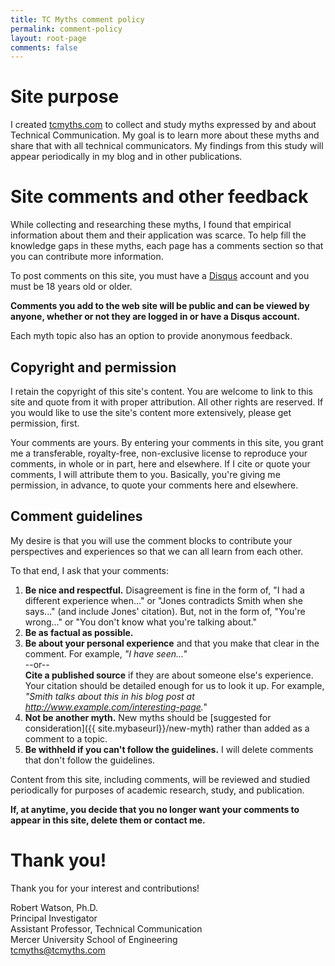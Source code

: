 ```yaml
---
title: TC Myths comment policy
permalink: comment-policy
layout: root-page
comments: false
---
```


# Site purpose

I created [tcmyths.com](http://tcmyths.com) to collect and study myths expressed by and about Technical Communication. My goal is to learn more about these myths and share that with all technical communicators. My findings from this study will appear periodically in my blog and in other publications.

# Site comments and other feedback

While collecting and researching these myths, I found that empirical information about them and their application was scarce. To help fill the knowledge gaps in these myths, each page has a comments section so that you can contribute more information.

To post comments on this site, you must have a [Disqus](https://disqus.com) account and you must be 18 years old or older.

**Comments you add to the web site will be public and can be viewed by anyone, whether or not they are logged in or have a Disqus account.**

Each myth topic also has an option to provide anonymous feedback. 

## Copyright and permission

I retain the copyright of this site's content. You are welcome to link to this site and quote from it with proper attribution. All other rights are reserved. If you would like to use the site's content more extensively, please get permission, first.

Your comments are yours. By entering your comments in this site, you grant me a transferable, royalty-free, non-exclusive license to reproduce your comments, in whole or in part, here and elsewhere. If I cite or quote your comments, I will attribute them to you. Basically, you're giving me permission, in advance, to quote your comments here and elsewhere.

## Comment guidelines

My desire is that you will use the comment blocks to contribute your perspectives and experiences so that we can all learn from each other.

To that end, I ask that your comments:

1. **Be nice and respectful.** Disagreement is fine in the form of, "I had a different experience when..." or "Jones contradicts Smith when she says..." (and include Jones' citation). But, not in the form of, "You're wrong..." or "You don't know what you're talking about."
1. **Be as factual as possible.**
2. **Be about your personal experience** and that you make that clear in the comment. For example, _"I have seen..."_ <br />--or--<br />**Cite a published source** if they are about someone else's experience. Your citation should be detailed enough for us to look it up. For example, _"Smith talks about this in his blog post at http://www.example.com/interesting-page."_
3. **Not be another myth.** New myths should be [suggested for consideration]({{ site.mybaseurl}}/new-myth) rather than added as a comment to a topic.
4. **Be withheld if you can't follow the guidelines.** I will delete comments that don't follow the guidelines.

Content from this site, including comments, will be reviewed and studied periodically for purposes of academic research, study, and publication. 

**If, at anytime, you decide that you no longer want your comments to appear in this site, delete them or contact me.**

# Thank you!

Thank you for your interest and contributions!

Robert Watson, Ph.D.<br/>
Principal Investigator<br/>
Assistant Professor, Technical Communication<br/>
Mercer University School of Engineering<br/>
tcmyths@tcmyths.com
